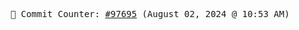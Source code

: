 <p align="center">
    <samp>
        📮 Commit Counter: <a href="https://github.com/Javascript-void0/Javascript-void0/commits/main">#97695</a> (August 02, 2024 @ 10:53 AM)
    </samp>
</p>